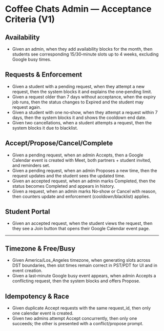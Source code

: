 # Coffee Chats Admin — Acceptance Criteria (V1)

## Availability
- Given an admin, when they add availability blocks for the month, then students see corresponding 15/30‑minute slots up to 4 weeks, excluding Google busy times.

## Requests & Enforcement
- Given a student with a pending request, when they attempt a new request, then the system blocks it and explains the one‑pending limit.
- Given a request older than 7 days without acceptance, when the expiry job runs, then the status changes to Expired and the student may request again.
- Given a student with one no‑show, when they attempt a request within 7 days, then the system blocks it and shows the cooldown end date.
- Given two cancellations, when a student attempts a request, then the system blocks it due to blacklist.

## Accept/Propose/Cancel/Complete
- Given a pending request, when an admin Accepts, then a Google Calendar event is created with Meet, both partners + student invited, and reminders set.
- Given a pending request, when an admin Proposes a new time, then the request updates and the student sees the updated time.
- Given an accepted request, when an admin marks Completed, then the status becomes Completed and appears in history.
- Given a request, when an admin marks No‑show or Cancel with reason, then counters update and enforcement (cooldown/blacklist) applies.

## Student Portal
- Given an accepted request, when the student views the request, then they see a Join button that opens their Google Calendar event page.

---
## Timezone & Free/Busy
- Given America/Los_Angeles timezone, when generating slots across DST boundaries, then slot times remain correct in PST/PDT for UI and in event creation.
- Given a last‑minute Google busy event appears, when admin Accepts a conflicting request, then the system blocks and offers Propose.

## Idempotency & Race
- Given duplicate Accept requests with the same request_id, then only one calendar event is created.
- Given two admins attempt Accept concurrently, then only one succeeds; the other is presented with a conflict/propose prompt.

